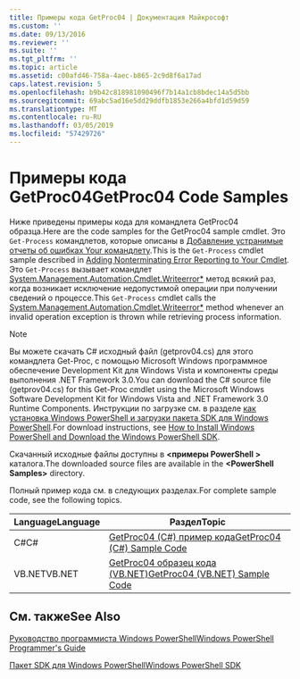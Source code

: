 ```yaml
---
title: Примеры кода GetProc04 | Документация Майкрософт
ms.custom: ''
ms.date: 09/13/2016
ms.reviewer: ''
ms.suite: ''
ms.tgt_pltfrm: ''
ms.topic: article
ms.assetid: c00afd46-758a-4aec-b865-2c9d8f6a17ad
caps.latest.revision: 5
ms.openlocfilehash: b9b42c818981090496f7b14a1cb8bdec14a5d5bb
ms.sourcegitcommit: 69abc5ad16e5dd29ddfb1853e266a4bfd1d59d59
ms.translationtype: MT
ms.contentlocale: ru-RU
ms.lasthandoff: 03/05/2019
ms.locfileid: "57429726"
---
```

# <a name="getproc04-code-samples"></a><span data-ttu-id="a9cce-102">Примеры кода GetProc04</span><span class="sxs-lookup"><span data-stu-id="a9cce-102">GetProc04 Code Samples</span></span>

<span data-ttu-id="a9cce-103">Ниже приведены примеры кода для командлета GetProc04 образца.</span><span class="sxs-lookup"><span data-stu-id="a9cce-103">Here are the code samples for the GetProc04 sample cmdlet.</span></span> <span data-ttu-id="a9cce-104">Это `Get-Process` командлетов, которые описаны в [Добавление устранимые отчеты об ошибках Your командлету](../cmdlet/adding-non-terminating-error-reporting-to-your-cmdlet.md).</span><span class="sxs-lookup"><span data-stu-id="a9cce-104">This is the `Get-Process` cmdlet sample described in [Adding Nonterminating Error Reporting to Your Cmdlet](../cmdlet/adding-non-terminating-error-reporting-to-your-cmdlet.md).</span></span> <span data-ttu-id="a9cce-105">Это `Get-Process` вызывает командлет [System.Management.Automation.Cmdlet.Writeerror\*](/dotnet/api/System.Management.Automation.Cmdlet.WriteError) метод всякий раз, когда возникает исключение недопустимой операции при получении сведений о процессе.</span><span class="sxs-lookup"><span data-stu-id="a9cce-105">This `Get-Process` cmdlet calls the [System.Management.Automation.Cmdlet.Writeerror\*](/dotnet/api/System.Management.Automation.Cmdlet.WriteError) method whenever an invalid operation exception is thrown while retrieving process information.</span></span>

> [!NOTE]
> <span data-ttu-id="a9cce-106">Вы можете скачать C# исходный файл (getprov04.cs) для этого командлета Get-Proc, с помощью Microsoft Windows программное обеспечение Development Kit для Windows Vista и компоненты среды выполнения .NET Framework 3.0.</span><span class="sxs-lookup"><span data-stu-id="a9cce-106">You can download the C# source file (getprov04.cs) for this Get-Proc cmdlet using the Microsoft Windows Software Development Kit for Windows Vista and .NET Framework 3.0 Runtime Components.</span></span> <span data-ttu-id="a9cce-107">Инструкции по загрузке см. в разделе [как установка Windows PowerShell и загрузки пакета SDK для Windows PowerShell](/powershell/developer/installing-the-windows-powershell-sdk).</span><span class="sxs-lookup"><span data-stu-id="a9cce-107">For download instructions, see [How to Install Windows PowerShell and Download the Windows PowerShell SDK](/powershell/developer/installing-the-windows-powershell-sdk).</span></span>
>
> <span data-ttu-id="a9cce-108">Скачанный исходные файлы доступны в  **\<примеры PowerShell >** каталога.</span><span class="sxs-lookup"><span data-stu-id="a9cce-108">The downloaded source files are available in the **\<PowerShell Samples>** directory.</span></span>

<span data-ttu-id="a9cce-109">Полный пример кода см. в следующих разделах.</span><span class="sxs-lookup"><span data-stu-id="a9cce-109">For complete sample code, see the following topics.</span></span>

|<span data-ttu-id="a9cce-110">Language</span><span class="sxs-lookup"><span data-stu-id="a9cce-110">Language</span></span>|<span data-ttu-id="a9cce-111">Раздел</span><span class="sxs-lookup"><span data-stu-id="a9cce-111">Topic</span></span>|
|--------------|-----------|
|<span data-ttu-id="a9cce-112">C#</span><span class="sxs-lookup"><span data-stu-id="a9cce-112">C#</span></span>|[<span data-ttu-id="a9cce-113">GetProc04 (C#) пример кода</span><span class="sxs-lookup"><span data-stu-id="a9cce-113">GetProc04 (C#) Sample Code</span></span>](./getproc04-csharp-sample-code.md)|
|<span data-ttu-id="a9cce-114">VB.NET</span><span class="sxs-lookup"><span data-stu-id="a9cce-114">VB.NET</span></span>|[<span data-ttu-id="a9cce-115">GetProc04 образец кода (VB.NET)</span><span class="sxs-lookup"><span data-stu-id="a9cce-115">GetProc04 (VB.NET) Sample Code</span></span>](./getproc04-vb-net-sample-code.md)|

## <a name="see-also"></a><span data-ttu-id="a9cce-116">См. также</span><span class="sxs-lookup"><span data-stu-id="a9cce-116">See Also</span></span>

[<span data-ttu-id="a9cce-117">Руководство программиста Windows PowerShell</span><span class="sxs-lookup"><span data-stu-id="a9cce-117">Windows PowerShell Programmer's Guide</span></span>](./windows-powershell-programmer-s-guide.md)

[<span data-ttu-id="a9cce-118">Пакет SDK для Windows PowerShell</span><span class="sxs-lookup"><span data-stu-id="a9cce-118">Windows PowerShell SDK</span></span>](../windows-powershell-reference.md)